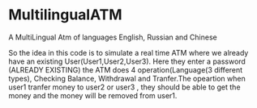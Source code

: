 # MultilingualATM
 A MultiLingual Atm of languages English, Russian and Chinese 


So the idea in this code is to simulate a real time ATM where we already have an existing User(User1,User2,User3). Here they enter a password (ALREADY EXISTING) the ATM does 4 operation(Language(3 different types), Checking Balance, Withdrawal and Tranfer.The opeartion when user1 tranfer money to user2 or user3 , they should be able to get the money and the money will be removed from user1.
